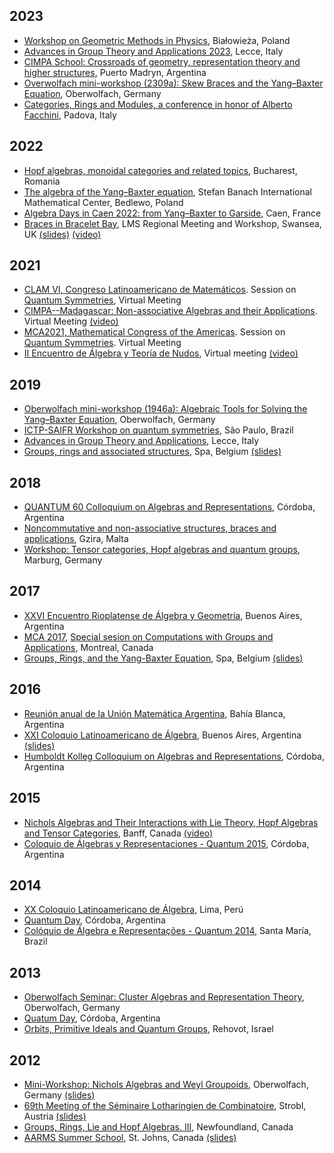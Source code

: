 ## 2023

* [Workshop on Geometric Methods in Physics](https://wgmp.uwb.edu.pl), Białowieża, Poland
* [Advances in Group Theory and Applications 2023](https://www.advgrouptheory.com/agta2023/), Lecce, Italy 
* [CIMPA School: Crossroads of geometry, representation theory and higher structures](https://crossroads-2023.github.io/), Puerto Madryn, Argentina
* [Overwolfach mini-workshop (2309a): Skew Braces and the Yang–Baxter Equation](https://www.mfo.de/occasion/2309a/www_view), Oberwolfach, Germany
* [Categories, Rings and Modules, a conference in honor of Alberto Facchini](https://events.math.unipd.it/CRaM), Padova, Italy


## 2022

*   [Hopf algebras, monoidal categories and related topics](https://hopfconferencebuch.wixsite.com/website), Bucharest, Romania
*   [The algebra of the Yang–Baxter equation](https://www.impan.pl/en/activities/banach-center/conferences/21-algebraybaxter), Stefan Banach International Mathematical Center, Bedlewo, Poland
*   [Algebra Days in Caen 2022: from Yang–Baxter to Garside](https://lebed.users.lmno.cnrs.fr/AlgebraDays2022.html), Caen, France
*   [Braces in Bracelet Bay](https://sites.google.com/view/lmsmeetingbracesinbraceletbay/home), LMS Regional Meeting and Workshop, Swansea, UK [(slides)](talks/2022/LMS.pdf) [(video)](https://youtu.be/p1L4GTvMbQo)

## 2021
*   [CLAM VI, Congreso Latinoamericano de Matemáticos](https://clam2021.cmat.edu.uy). Session on [Quantum Symmetries](https://clam2021.cmat.edu.uy/sesiones/27), Virtual Meeting 
*   [CIMPA--Madagascar: Non-associative Algebras and their Applications](https://sites.google.com/view/cimpa2020madagascar/). Virtual Meeting [(video)](https://drive.google.com/file/d/1Ssf69M8rD_WvAJJfvyI_si-74okyz7la/view)
*   [MCA2021, Mathematical Congress of the Americas](https://www.mca2021.org/en/). Session on [Quantum Symmetries](https://www.mca2021.org/en/special-sessions/item/46-quantum-symmetries). Virtual Meeting 
*   [II Encuentro de Álgebra y Teoría de Nudos](https://matematica.uv.cl/grupoAtN/encuentro/2021/), Virtual meeting [(video)](https://www.youtube.com/watch?v=aJQvrkjlVeQ&list=PLP8BezBmokYvdMGHgSGVAiDi4hAHYmm6u&index=8)

## 2019

*   [Oberwolfach mini-workshop (1946a): Algebraic Tools for Solving the Yang–Baxter Equation](https://www.mfo.de/occasion/1946a/www_view), Oberwolfach, Germany
*   [ICTP-SAIFR Workshop on quantum symmetries](http://www.ictp-saifr.org/workshop-on-quantum-symmetries/), São Paulo, Brazil
*   [Advances in Group Theory and Applications](http://www.advgrouptheory.com/agta2019/), Lecce, Italy
*   [Groups, rings and associated structures](http://homepages.vub.ac.be/~abachle/gras2019/), Spa, Belgium [(slides)](talks/2019/spa.pdf)

## 2018

*   [QUANTUM 60 Colloquium on Algebras and Representations](http://www.famaf.unc.edu.ar/quantum60/), Córdoba, Argentina
*   [Noncommutative and non-associative structures, braces and applications](https://sites.google.com/site/alcodaworkshop/), Gzira, Malta
*   [Workshop: Tensor categories, Hopf algebras and quantum groups](http://www.mathematik.uni-marburg.de/~tc2018), Marburg, Germany

## 2017

*   [XXVI Encuentro Rioplatense de Álgebra y Geometría](http://www.mate.unlp.edu.ar/erag/), Buenos Aires, Argentina
*   [MCA 2017](http://www.mcofamericas.org/), [Special sesion on Computations with Groups and Applications](https://sites.google.com/site/mca2017groupscomputation/home), Montreal, Canada
*   [Groups, Rings, and the Yang-Baxter Equation](http://homepages.vub.ac.be/~abachle/gryb/), Spa, Belgium [(slides)](talks/2017/spa.pdf)

## 2016

*   [Reunión anual de la Unión Matemática Argentina](http://www.matematica.uns.edu.ar/uma2016/default.php), Bahía Blanca, Argentina
*   [XXI Coloquio Latinoamericano de Álgebra](http://cms.dm.uba.ar/actividades/congresos/XXICLA), Buenos Aires, Argentina [(slides)](talks/2016/cla.pdf)
*   [Humboldt Kolleg Colloquium on Algebras and Representations](http://teoriadelie.famaf.unc.edu.ar/eventos/quantum-16/), Córdoba, Argentina

## 2015

*   [Nichols Algebras and Their Interactions with Lie Theory, Hopf Algebras and Tensor Categories](https://www.birs.ca/events/2015/5-day-workshops/15w5053), Banff, Canada [(video)](https://www.birs.ca/events/2015/5-day-workshops/15w5053/videos/watch/201509090901-Vendramin.html)
*   [Coloquio de Álgebras y Representaciones - Quantum 2015](http://www.famaf.unc.edu.ar/~vay/quantum2015/), Córdoba, Argentina

## 2014

*   [XX Coloquio Latinoamericano de Álgebra](https://sites.google.com/site/xxcoloquiovillamayor/), Lima, Perú
*   [Quantum Day](https://sites.google.com/site/quantumdayfamaf/home), Córdoba, Argentina
*   [Colóquio de Álgebra e Representações - Quantum 2014](http://coral.ufsm.br/quantum/), Santa María, Brazil

## 2013

*   [Oberwolfach Seminar: Cluster Algebras and Representation Theory](https://www.mfo.de/occasion/1342a/www_view), Oberwolfach, Germany
*   [Quatum Day](https://sites.google.com/site/quantumdayfamaf/home), Córdoba, Argentina
*   [Orbits, Primitive Ideals and Quantum Groups](http://www.wisdom.weizmann.ac.il/math/SpringSchool/springschool.html), Rehovot, Israel

## 2012

*   [Mini-Workshop: Nichols Algebras and Weyl Groupoids](https://www.mfo.de/occasion/1240a/www_view), Oberwolfach, Germany [(slides)](talks/2012/oberwolfach.pdf)
*   [69th Meeting of the Séminaire Lotharingien de Combinatoire](http://www.emis.de/journals/SLC/wpapers/s69preface.html), Strobl, Austria [(slides)](talks/2012/lotharingien.pdf)
*   [Groups, Rings, Lie and Hopf Algebras. III](http://www.mun.ca/aac/Workshops/PastWork/GRLHA3/index.php), Newfoundland, Canada
*   [AARMS Summer School](https://aarms.math.ca/summer/2012/), St. Johns, Canada [(slides)](talks/2012/aarms.pdf)
